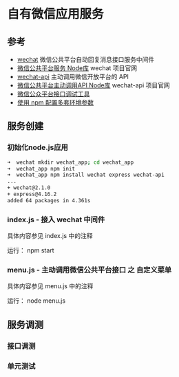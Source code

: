# 自有微信应用服务

## 参考

* [wechat](https://www.npmjs.com/package/wechat) 微信公共平台自动回复消息接口服务中间件
* [微信公共平台服务 Node库](http://doxmate.cool/node-webot/wechat/) wechat 项目官网
* [wechat-api](https://www.npmjs.com/package/wechat-api) 主动调用微信开放平台的 API
* [微信公共平台主动调用API Node库](http://doxmate.cool/node-webot/wechat-api/) wechat-api 项目官网
* [微信公众平台接口调试工具](https://mp.weixin.qq.com/debug)
* [使用 npm 配置多套环境参数](../npm-dev-qa-prod.md)

## 服务创建

### 初始化node.js应用

```bash
➜  wechat mkdir wechat_app; cd wechat_app
➜  wechat_app npm init
➜  wechat_app npm install wechat express wechat-api
...
+ wechat@2.1.0
+ express@4.16.2
added 64 packages in 4.361s
```

### index.js - 接入 wechat 中间件

具体内容参见 index.js 中的注释

运行： npm start

### menu.js - 主动调用微信公共平台接口 之 自定义菜单

具体内容参见 menu.js 中的注释

运行： node menu.js

## 服务调测

### 接口调测


### 单元测试
